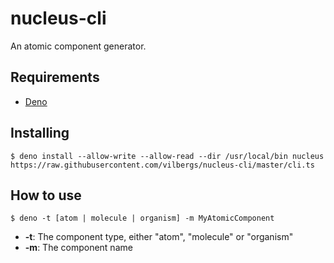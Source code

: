 # nucleus-cli

An atomic component generator.

## Requirements

- [Deno](https://deno.land/)

## Installing

`$ deno install --allow-write --allow-read --dir /usr/local/bin nucleus https://raw.githubusercontent.com/vilbergs/nucleus-cli/master/cli.ts`

## How to use

`$ deno -t [atom | molecule | organism] -m MyAtomicComponent`

- **-t**:  The component type, either "atom", "molecule" or "organism"
- **-m**: The component name